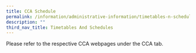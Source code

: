 ```yaml
---
title: CCA Schedule
permalink: /information/administrative-information/timetables-n-schedules/cca-schedule/
description: ""
third_nav_title: Timetables And Schedules
---
```

<p>Please refer to the respective CCA webpages under the CCA tab.</p>